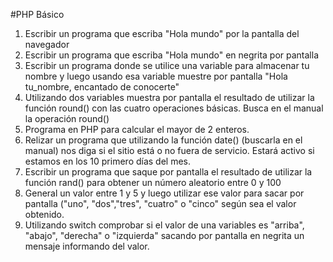 #PHP Básico
1. Escribir un programa que escriba "Hola mundo" por la pantalla del navegador
2. Escribir un programa que escriba "Hola mundo" en negrita por pantalla
3. Escribir un programa donde se utilice una variable para almacenar tu nombre y luego usando esa variable muestre por pantalla "Hola tu_nombre, encantado de conocerte"
4. Utilizando dos variables muestra por pantalla el resultado de utilizar la función round() con las cuatro operaciones básicas. Busca en el manual la operación round()
5. Programa en PHP para calcular el mayor de 2 enteros.
6. Relizar un programa que utilizando la función date() (buscarla en el manual) nos diga si el sitio está o no fuera de servicio. Estará activo si estamos en los 10 primero días del mes.
7. Escribir un programa que saque por pantalla el resultado de utilizar la función rand() para obtener un número aleatorio entre 0 y 100
8. General un valor entre 1 y 5 y luego utilizar ese valor para sacar por pantalla ("uno", "dos","tres", "cuatro" o "cinco" según sea el valor obtenido.
9. Utilizando switch comprobar si el valor de una variables es "arriba", "abajo", "derecha" o "izquierda" sacando por pantalla en negrita un mensaje informando del valor.

